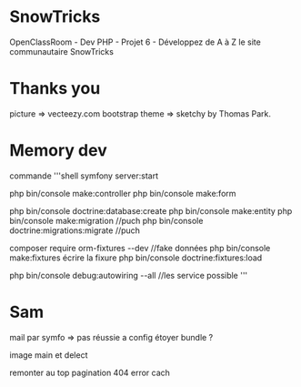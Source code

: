 # SnowTricks
 OpenClassRoom - Dev PHP - Projet 6 - Développez de A à Z le site communautaire SnowTricks

# Thanks you
picture => vecteezy.com
bootstrap theme => sketchy by Thomas Park.

# Memory dev
commande 
'''shell
symfony server:start

php bin/console make:controller
php bin/console make:form

php bin/console doctrine:database:create
php bin/console make:entity
php bin/console make:migration   //puch
php bin/console doctrine:migrations:migrate     //puch

composer require orm-fixtures --dev   //fake données
php bin/console make:fixtures
écrire la fixure
php bin/console doctrine:fixtures:load

php bin/console debug:autowiring --all //les service possible
'''

# Sam
mail par symfo => pas réussie a config étoyer bundle ? 

image main et delect

remonter au top
pagination
404 error cach
